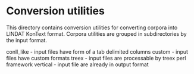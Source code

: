 # Conversion utilities

This directory contains conversion utilities for converting corpora into LINDAT KonText format.
Corpora utilities are grouped in subdirectories by the input format.

conll_like - input files have form of a tab delimited columns
custom - input files have custom formats
treex - input files are processable by treex perl framework
vertical - input file are already in output format
